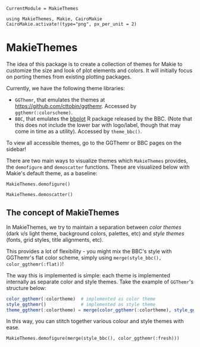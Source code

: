 ```@meta
CurrentModule = MakieThemes
```

```@setup env
using MakieThemes, Makie, CairoMakie
CairoMakie.activate!(type="png", px_per_unit = 2)
```

# MakieThemes

The idea of this package is to create a collection of themes for Makie to customize
the size and look of plot elements and colors. It will initially focus on porting
themes from existing plotting packages.

Currently, we have the following theme libraries:

- `GGThemr`, that emulates the themes at https://github.com/cttobin/ggthemr.  Accessed by `ggthemr(:colorscheme)`.
- `BBC`, that emulates the [bbplot](https://github.com/bbc/bbplot) R package released by the BBC.  (Note that this does not include the lower bar with logo/label, though that may come in time as a utility).  Accessed by `theme_bbc()`.

To view all accessible themes, go to the GGThemr or BBC pages on the sidebar!

There are two main ways to visualize themes which `MakieThemes` provides, the `demofigure` and `demoscatter` functions.
These are visualized below with Makie's default theme, as a baseline:

```@example env
MakieThemes.demofigure()
```

```@example env
MakieThemes.demoscatter()
```

## The concept of MakieThemes

In MakieThemes, we try to maintain a separation between _color themes_ (dark v/s light theme, background colors, palettes, etc) and _style themes_ (fonts, grid styles, title alignments, etc). 

This provides a lot of flexibility - you might mix the BBC's style with GGThemr's flat color scheme, simply using `merge(style_bbc(), color_ggthemr(:flat))`!

The way this is implemented is simple: each theme is implemented internally as separate color and style themes.  Take the example of `GGThemr`'s structure below:

```julia
color_ggthemr(:colortheme)  # implemented as color theme
style_ggthemr()             # implemented as style theme
theme_ggthemr(:colortheme) = merge(color_ggthemr(:colortheme), style_ggthemr())
```

In this way, you can stitch together various colour and style themes with ease.  

```@example env
MakieThemes.demofigure(merge(style_bbc(), color_ggthemr(:fresh)))
```
